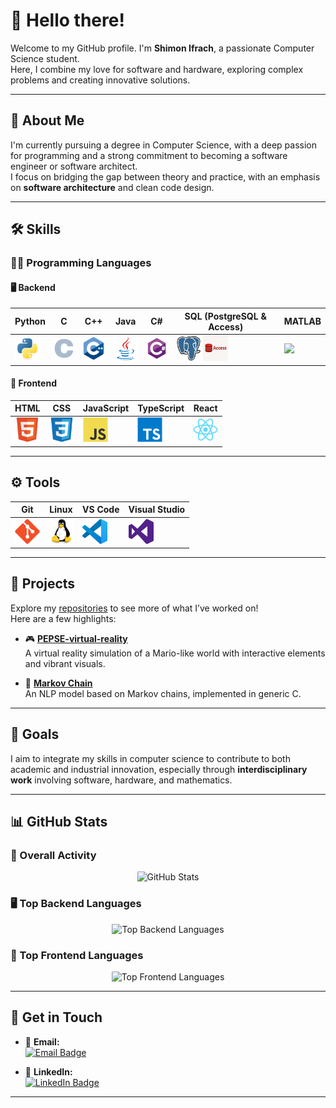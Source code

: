 # 👋 Hello there!

Welcome to my GitHub profile. I'm **Shimon Ifrach**, a passionate Computer Science student.  
Here, I combine my love for software and hardware, exploring complex problems and creating innovative solutions.

---

## 🧠 About Me

I'm currently pursuing a degree in Computer Science, with a deep passion for programming and a strong commitment to becoming a software engineer or software architect.  
I focus on bridging the gap between theory and practice, with an emphasis on **software architecture** and clean code design.

---

## 🛠️ Skills

### 👨‍💻 Programming Languages

#### 🖥️ Backend

| Python | C | C++ | Java | C# | SQL (PostgreSQL & Access) | MATLAB |
|--------|---|-----|------|----|----------------------------|--------|
| <img src="https://github.com/devicons/devicon/blob/master/icons/python/python-original.svg" width="40"/> | <img src="https://github.com/devicons/devicon/blob/master/icons/c/c-original.svg" width="40"/> | <img src="https://github.com/devicons/devicon/blob/master/icons/cplusplus/cplusplus-original.svg" width="40"/> | <img src="https://github.com/devicons/devicon/blob/master/icons/java/java-original.svg" width="40"/> | <img src="https://github.com/devicons/devicon/blob/master/icons/csharp/csharp-original.svg" width="40"/> | <img src="https://github.com/devicons/devicon/blob/master/icons/postgresql/postgresql-original.svg" width="40"/> <img src="https://raw.githubusercontent.com/simaon78i/simaon78i/main/assets/Access-logo.png" width="40"/> | <img src="https://upload.wikimedia.org/wikipedia/commons/2/21/Matlab_Logo.png" width="40"/> |

#### 🎨 Frontend

| HTML | CSS | JavaScript | TypeScript | React |
|------|-----|------------|------------|--------|
| <img src="https://github.com/devicons/devicon/blob/master/icons/html5/html5-original.svg" width="40"/> | <img src="https://github.com/devicons/devicon/blob/master/icons/css3/css3-original.svg" width="40"/> | <img src="https://github.com/devicons/devicon/blob/master/icons/javascript/javascript-original.svg" width="40"/> | <img src="https://github.com/devicons/devicon/blob/master/icons/typescript/typescript-original.svg" width="40"/> | <img src="https://github.com/devicons/devicon/blob/master/icons/react/react-original.svg" width="40"/> |

---

## ⚙️ Tools

| Git | Linux | VS Code | Visual Studio |
|-----|-------|---------|----------------|
| <img src="https://github.com/devicons/devicon/blob/master/icons/git/git-original.svg" width="40"/> | <img src="https://github.com/devicons/devicon/blob/master/icons/linux/linux-original.svg" width="40"/> | <img src="https://github.com/devicons/devicon/blob/master/icons/vscode/vscode-original.svg" width="40"/> | <img src="https://github.com/devicons/devicon/blob/master/icons/visualstudio/visualstudio-plain.svg" width="40"/> |

---

## 🚀 Projects

Explore my [repositories](https://github.com/simaon78i?tab=repositories) to see more of what I’ve worked on!  
Here are a few highlights:

- 🎮 **[PEPSE-virtual-reality](https://github.com/simaon78i/PEPSE-virtual-reality)**  
  A virtual reality simulation of a Mario-like world with interactive elements and vibrant visuals.

- 🔗 **[Markov Chain](https://github.com/simaon78i/Markov-chain)**  
  An NLP model based on Markov chains, implemented in generic C.

---

## 🎯 Goals

I aim to integrate my skills in computer science to contribute to both academic and industrial innovation, especially through **interdisciplinary work** involving software, hardware, and mathematics.

---

## 📊 GitHub Stats

### 🔢 Overall Activity

<p align="center">
  <img src="https://github-readme-stats.vercel.app/api?username=simaon78i&show_icons=true&theme=radical" alt="GitHub Stats" />
</p>

### 🖥️ Top Backend Languages

<p align="center">
  <img src="https://github-readme-stats.vercel.app/api/top-langs/?username=simaon78i&layout=pie&langs_count=15&theme=radical&hide=html,css,javascript,typescript" alt="Top Backend Languages" />
</p>

### 🎨 Top Frontend Languages

<p align="center">
  <img src="https://github-readme-stats.vercel.app/api/top-langs/?username=simaon78i&layout=pie&langs_count=15&theme=radical&hide=python,c,cpp,java,csharp,matlab" alt="Top Frontend Languages" />
</p>

---

## 🤝 Get in Touch

- 📧 **Email:**  
  <a href="mailto:simaon78ifrac@gmail.com">
    <img src="https://img.shields.io/badge/Gmail-D14836?style=for-the-badge&logo=gmail&logoColor=white" alt="Email Badge">
  </a>

- 💼 **LinkedIn:**  
  <a href="https://www.linkedin.com/in/shimon-ifrach-a022b5215/" target="_blank">
    <img src="https://img.shields.io/badge/LinkedIn-0A66C2?style=for-the-badge&logo=linkedin&logoColor=white" alt="LinkedIn Badge">
  </a>

---
